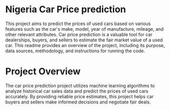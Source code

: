 <h1>Nigeria Car Price prediction</h1>

This project aims to predict the prices of used cars based on various features such as the car's make, model, year of manufacture, mileage, and other relevant attributes. Car price prediction is a valuable tool for car dealerships, buyers, and sellers to estimate the fair market value of a used car. This readme provides an overview of the project, including its purpose, data sources, methodology, and instructions for running the code.


<h1>Project Overview</h1>

The car price prediction project utilizes machine learning algorithms to analyze historical car sales data and predict the prices of used cars accurately. By providing reliable price estimates, this project helps car buyers and sellers make informed decisions and negotiate fair deals.
